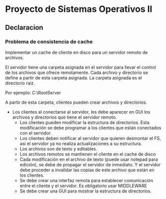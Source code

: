 # Proyecto de Sistemas Operativos II

## Declaracion

### Problema de consistencia de cache
Implementar un cache de cliente en disco para un servidor remoto de archivos. 

El servidor tiene una carpeta asignada en el servidor para llevar el control de los archivos que ofrece remotamente. Cada archivo y directorio se define a partir de esta carpeta asignada. La carpeta asignada es el directorio raíz. 

Por ejemplo: C:\RootServer

A partir de esta carpeta, clientes pueden crear archivos y directorios. 
* Los clientes al conectarse al servidor, les debe aparecer en GUI los archivos y directorios que tiene el servidor remoto.
    * Los clientes pueden modificar la estructura de directorios. Esta modificación se debe programar a los clientes que están conectados con el servidor.
    * Los clientes deben notificar al servidor que quieren desmontar el FS, asi el servidor ya no realiza actualizaciones a su estructura.
    * Los archivos son de texto y editables.  	
    * Los archivos remotos se mantienen el cliente en el cache de disco
    * Cada modificación en el archivo de texto (puede usar notepad para edición), se debe de propagar el servidor de inmediato. Y el servidor debe proceder a invalidar las copias de este archivo que están en los clientes.
    * Se debe crear una interfaz remota para establecer comunicación entre el cliente y el servidor. Es obligatorio usar MIDDLEWARE
    * Se debe crear una GUI para mostrar la estructura de directorios.														
